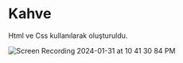 # Kahve
Html ve Css kullanılarak oluşturuldu.

![Screen Recording 2024-01-31 at 10 41 30 84 PM](https://github.com/bayrambukri/Kahve/assets/151443293/430408d8-40cd-4b1c-90df-6184d8ed8334)
